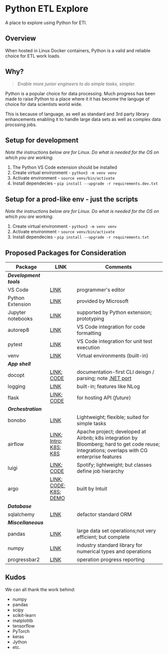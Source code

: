 # Python ETL Explore

A place to explore using Python for ETl.

## Overview

When hosted in Linux Docker containers, Python is a valid and reliable choice for ETL work loads.

## Why?

> _Enable more junior engineers to do simple tasks, simpler._

Python is a popular choice for data processing. Much progress has been made to raise Python to a place
where it it has become the languge of choice for data scientists world wide.

This is because of language, as well as standard and 3rd party library enhancements enabling it to handle
large data sets as well as complex data procssing jobs.

## Setup for development

_Note the instructions below are for Linux. Do what is needed for the OS on which you are working._

1. The Python VS Code extension should be installed
1. Create virtual environment - ```python3 -m venv venv```
1. Activate environment - ```source venv/bin/activate```
1. Install dependecies - ```pip install --upgrade -r requirements.dev.txt```

## Setup for a prod-like env - just the scripts

_Note the instructions below are for Linux. Do what is needed for the OS on which you are working._

1. Create virtual environment - ```python3 -m venv venv```
1. Activate environment - ```source venv/bin/activate```
1. Install dependecies - ```pip install --upgrade -r requirements.txt```

## Proposed Packages for Consideration

|Package|LINK|Comments|
|--|--|--|
|**_Development tools_**|
|VS Code|[LINK](https://code.visualstudio.com/)|programmer's editor|
|Python Extension|[LINK](https://marketplace.visualstudio.com/items?itemName=ms-python.python)|provided by Microsoft|
|Jupyter notebooks|[LINK](https://code.visualstudio.com/docs/python/jupyter-support)|supported by Python extension; prototyping|
|autorep8|[LINK](https://code.visualstudio.com/docs/python/editing#_formatting)|VS Code integration for code formatting|
|pytest|[LINK](https://code.visualstudio.com/docs/python/testing)|VS Code integration for unit test execution|
|venv|[LINK](https://code.visualstudio.com/docs/python/environments)|Virtual environments (built-in)|
|**_App shell_**|
|docopt|[LINK](http://docopt.org/); [CODE](https://github.com/docopt/docopt)|documentation-first CLI deisgn / parsing; note [.NET port](https://github.com/docopt/docopt.net)|
|logging|[LINK](https://docs.python.org/3/library/logging.html)|built-in; features like NLog|
|flask|[LINK](https://palletsprojects.com/p/flask/); [CODE](https://github.com/pallets/flask/)|for hosting API (_future_)|
|**_Orchestration_**|
|bonobo|[LINK](https://www.bonobo-project.org/)|Lightweight; flexible; suited for simple tasks|
|airflow|[LINK](https://airflow.apache.org/); [Intro](https://youtu.be/6eNiCLanXJY); [K8S](https://youtu.be/VrsVbuo4ENE); [K8S](https://youtu.be/A0gKV1r7w8M)|Apache project; developed at Airbnb; k8s integration by Bloomberg; hard to get code reuse; integrations; overlaps with CG enterprise features|
|luigi|[LINK](https://luigi.readthedocs.io/en/stable/); [CODE](https://github.com/spotify/luigi)|Spotify; lightweight; but classes define job hierarchy|
|argo|[LINK](https://argoproj.github.io/); [CODE](https://github.com/argoproj/); [K8S](https://youtu.be/99o9S20D5s8); [DEMO](https://youtu.be/JjSp00RsWF0)|built by Intuit|
|**_Database_**|
|sqlalchemy|[LINK]()|defactor standard ORM|
|**_Miscellaneous_**|
|pandas|[LINK]()|large data set operations;not very efficient; but complete|
|numpy|[LINK]()|industry standard library for numerical types and operations|
|progressbar2|[LINK]()|operation progress reporting|

## Kudos

We can all thank the work behind:
* numpy
* pandas
* scipy
* scikit-learn
* matplotlib
* tensorflow
* PyTorch
* keras
* Jython
* etc.

